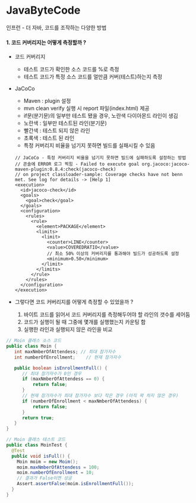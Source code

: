 # JavaByteCode
인프런 - 더 자바, 코드를 조작하는 다양한 방법

#### 1. 코드 커버리지는 어떻게 측정할까 ? 

- 코드 커버리지 
  - 테스트 코드가 확인한 소스 코드를 %로 측정
  - 테스트 코드가 특정 소스 코드를 얼만큼 커버(테스트)하는지 측정

- JaCoCo 
  - Maven : plugin 설정  
  - mvn clean verify 실행 시 report 파일(index.html) 제공 
  - if문(분기문)의 일부만 테스트 됐을 경우, 노란색 다이아몬드 라인이 생김
  - 노란색 : 일부만 테스트된 라인(분기문)
  - 빨간색 : 테스트 되지 않은 라인
  - 초록색 : 테스트 된 라인
  - 특정 커버리지 비율을 넘기지 못하면 빌드를 실패시킬 수 있음
  ```` maven
  // JaCoCo - 특정 커버리지 비율을 넘기지 못하면 빌드에 실패하도록 설정하는 방법
  // 콘솔에 ERROR 로그 찍힘 - Failed to execute goal org.jacoco:jacoco-maven-plugin:0.8.4:check(jacoco-check)
  // on project classloader-sample: Coverage checks have not benn met. See log for details -> [Help 1]
  <execution>
    <id>jacoco-check</id>
    <goals>
      <goal>check</goal>
    </goals>
    <configuration>
      <rules>
        <rule>
          <element>PACKAGE</element>
          <limits>
            <limit>
              <counter>LINE</counter>
              <value>COVEREDRATIO</value>
              // 최소 50% 이상의 커버리지를 통과해야 빌드가 성공하도록 설정
              <minimum>0.50</minimum>
            </limit>
          </limits>
        </rule> 
      </rules>
    </configuration>
  </execution>
  ````

- 그렇다면 코드 커버리지를 어떻게 측정할 수 있었을까 ?
  1. 바이트 코드를 읽어서 코드 커버리지를 측정해두어야 할 라인의 갯수를 세어둠
  2. 코드가 실행이 될 때 그중에 몇개를 실행했는지 카운팅 함
  3. 실행한 라인과 실행되지 않은 라인을 비교 

```` java
// Moin 클래스 소스 코드
public class Moin { 
   int maxNmberOfAttendess; // 최대 참가자수 
   int numberOfEnrollment;    // 현재 참가자수

   public boolean isEnrollmentFull() { 
      // 최대 참가자수가 0인 경우
      if (maxNmberOfAttendess == 0) {
          return false; 
      } 
      // 현재 참가자수가 최대 참가자수 보다 작은 경우 (아직 꽉 차지 않은 경우)
      if (numberOfEnrollment < maxNmberOfAttendess) {
          return false;
      }
      return true;
   } 
}
```` 

```` java
// Moin 클래스 테스트 코드
public class MoinTest {
  @Test
  public void isFull() {
    Moin moim = new Moim();
    moim.maxNmberOfAttendess = 100;
    moim.numberOfEnrollment = 10;
    // 결과가 False이면 성공
    Assert.assertFalse(moim.isEnrollmentFull());
  }
}
````

